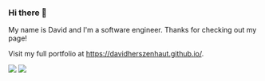 ### Hi there 👋

My name is David and I'm a software engineer. Thanks for checking out my page!

Visit my full portfolio at https://davidherszenhaut.github.io/.

<a href="mailto:david.herszenhaut@gmail.com"><img src="https://img.shields.io/badge/gmail-red?style=for-the-badge&logo=gmail&labelColor=white"></a> <a href="https://www.linkedin.com/in/davidherszenhaut/"><img src="https://img.shields.io/badge/linkedin-blue?style=for-the-badge&logo=linkedin&labelColor=gray"></a>

<!--
**davidherszenhaut/davidherszenhaut** is a ✨ _special_ ✨ repository because its `README.md` (this file) appears on your GitHub profile.

Here are some ideas to get you started:

- 🔭 I’m currently working on ...
- 🌱 I’m currently learning ...
- 👯 I’m looking to collaborate on ...
- 🤔 I’m looking for help with ...
- 💬 Ask me about ...
- 📫 How to reach me: ...
- 😄 Pronouns: ...
- ⚡ Fun fact: ...
-->
